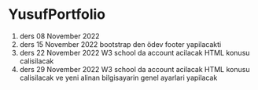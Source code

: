 # YusufPortfolio

1. ders 08 November 2022
2. ders 15 November 2022 bootstrap den ödev footer yapilacakti
3. ders 22 November 2022 W3 school da account acilacak HTML konusu calisilacak
4. ders 29 November 2022 W3 school da account acilacak HTML konusu calisilacak ve yeni alinan bilgisayarin genel ayarlari yapilacak


